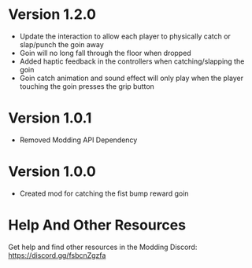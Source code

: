 # Version 1.2.0
- Update the interaction to allow each player to physically catch or slap/punch the goin away
- Goin will no long fall through the floor when dropped
- Added haptic feedback in the controllers when catching/slapping the goin
- Goin catch animation and sound effect will only play when the player touching the goin presses the grip button

# Version 1.0.1
- Removed Modding API Dependency

# Version 1.0.0
- Created mod for catching the fist bump reward goin



# Help And Other Resources
Get help and find other resources in the Modding Discord:
https://discord.gg/fsbcnZgzfa